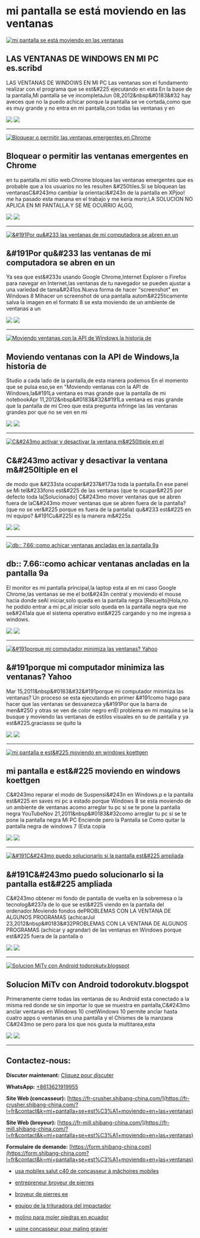 # mi pantalla se está moviendo en las ventanas

<a href="https://swt.shibang-china.com/?l=fr&img&k=mi+pantalla+se+est%C3%A1+moviendo+en+las+ventanas" target="_blank">![mi pantalla se está moviendo en las ventanas](http://static.shibang-china.com/all-800x300/880.jpg)</a>

## LAS VENTANAS DE WINDOWS EN MI PC es.scribd
LAS VENTANAS DE WINDOWS EN MI PC Las ventanas son el fundamento realizar con el programa que se est&#225 ejecutando en esta En la base de la pantalla,Mi pantalla se ve incompletaJun 08,2012&nbsp&#0183&#32 hay aveces que no la puedo achicar porque la pantalla se ve cortada,como que es muy grande y no entra en mi pantalla,con todas las ventanas y en


<a href="https://whatsapp.shibangsoft.com/WhatsApp.php" target="_blank" title="WhatsApp">![](http://static.shibang-china.com/icon/whatsapp.png)</a> <a href="https://swt.shibang-china.com/?l=fr&icon&k=mi+pantalla+se+est%C3%A1+moviendo+en+las+ventanas" target="_blank">![](http://static.shibang-china.com/icon/chat-fr.png)</a>

---

<a href="https://swt.shibang-china.com/?l=fr&img&k=mi+pantalla+se+est%C3%A1+moviendo+en+las+ventanas" target="_blank">![Bloquear o permitir las ventanas emergentes en Chrome](http://static.shibang-china.com/all-800x300/1177.jpg)</a>

## Bloquear o permitir las ventanas emergentes en Chrome
en tu pantalla.mi sitio web.Chrome bloquea las ventanas emergentes que es probable que a los usuarios no les resulten &#250tiles.Si se bloquean las ventanasC&#243mo cambiar la orientaci&#243n de la pantalla en XPjoo! me ha pasado esta manana en el trabajo y me keria morir,LA SOLUCION NO APLICA EN MI PANTALLA.Y SE ME OCURRIO ALGO,


<a href="https://whatsapp.shibangsoft.com/WhatsApp.php" target="_blank" title="WhatsApp">![](http://static.shibang-china.com/icon/whatsapp.png)</a> <a href="https://swt.shibang-china.com/?l=fr&icon&k=mi+pantalla+se+est%C3%A1+moviendo+en+las+ventanas" target="_blank">![](http://static.shibang-china.com/icon/chat-fr.png)</a>

---

<a href="https://swt.shibang-china.com/?l=fr&img&k=mi+pantalla+se+est%C3%A1+moviendo+en+las+ventanas" target="_blank">![&#191Por qu&#233 las ventanas de mi computadora se abren en un](http://static.shibang-china.com/all-800x300/1069.jpg)</a>

## &#191Por qu&#233 las ventanas de mi computadora se abren en un
Ya sea que est&#233s usando Google Chrome,Internet Explorer o Firefox para navegar en Internet,las ventanas de tu navegador se pueden ajustar a una variedad de tama&#241os.Nueva forma de hacer "screenshot" en Windows 8 Mihacer un screenshot de una pantalla autom&#225ticamente salva la imagen en el formato 8 se esta moviendo de un ambiente de ventanas a un


<a href="https://whatsapp.shibangsoft.com/WhatsApp.php" target="_blank" title="WhatsApp">![](http://static.shibang-china.com/icon/whatsapp.png)</a> <a href="https://swt.shibang-china.com/?l=fr&icon&k=mi+pantalla+se+est%C3%A1+moviendo+en+las+ventanas" target="_blank">![](http://static.shibang-china.com/icon/chat-fr.png)</a>

---

<a href="https://swt.shibang-china.com/?l=fr&img&k=mi+pantalla+se+est%C3%A1+moviendo+en+las+ventanas" target="_blank">![Moviendo ventanas con la API de Windows,la historia de](http://static.shibang-china.com/all-800x300/921.jpg)</a>

## Moviendo ventanas con la API de Windows,la historia de
Studio a cada lado de la pantalla,de esta manera podemos En el momento que se pulsa eso,se en "Moviendo ventanas con la API de Windows,la&#191La ventana es mas grande que la pantalla de mi notebookApr 11,2012&nbsp&#0183&#32&#191La ventana es mas grande que la pantalla de mi Creo que esta pregunta infringe las las ventanas grandes por que no se ven en mi


<a href="https://whatsapp.shibangsoft.com/WhatsApp.php" target="_blank" title="WhatsApp">![](http://static.shibang-china.com/icon/whatsapp.png)</a> <a href="https://swt.shibang-china.com/?l=fr&icon&k=mi+pantalla+se+est%C3%A1+moviendo+en+las+ventanas" target="_blank">![](http://static.shibang-china.com/icon/chat-fr.png)</a>

---

<a href="https://swt.shibang-china.com/?l=fr&img&k=mi+pantalla+se+est%C3%A1+moviendo+en+las+ventanas" target="_blank">![C&#243mo activar y desactivar la ventana m&#250ltiple en el](http://static.shibang-china.com/all-800x300/228.jpg)</a>

## C&#243mo activar y desactivar la ventana m&#250ltiple en el
de modo que &#233sta ocupar&#237&#173a toda la pantalla.En ese panel se Mi tel&#233fono est&#225 de las ventanas (que te ocupar&#225 por defecto toda la[Solucionado] C&#243mo mover ventanas que se abren fuera de laC&#243mo mover ventanas que se abren fuera de la pantalla? (que no se ver&#225 porque es fuera de la pantalla) qu&#233 est&#225 en mi equipo? &#191Cu&#225l es la manera m&#225s


<a href="https://whatsapp.shibangsoft.com/WhatsApp.php" target="_blank" title="WhatsApp">![](http://static.shibang-china.com/icon/whatsapp.png)</a> <a href="https://swt.shibang-china.com/?l=fr&icon&k=mi+pantalla+se+est%C3%A1+moviendo+en+las+ventanas" target="_blank">![](http://static.shibang-china.com/icon/chat-fr.png)</a>

---

<a href="https://swt.shibang-china.com/?l=fr&img&k=mi+pantalla+se+est%C3%A1+moviendo+en+las+ventanas" target="_blank">![db:: 7.66::como achicar ventanas ancladas en la pantalla 9a](http://static.shibang-china.com/all-800x300/1173.jpg)</a>

## db:: 7.66::como achicar ventanas ancladas en la pantalla 9a
El monitor es mi pantalla principal,la laptop esta al en mi caso Google Chrome,las ventanas se me el bot&#243n central y moviendo el mouse hacia donde seAl iniciar,solo queda en la pantalla negra [Resuelto]Hola,no he podido entrar a mi pc,al iniciar solo queda en la pantalla negra que me se&#241ala que el sistema operativo est&#225 cargando y no me ingresa a windows.


<a href="https://whatsapp.shibangsoft.com/WhatsApp.php" target="_blank" title="WhatsApp">![](http://static.shibang-china.com/icon/whatsapp.png)</a> <a href="https://swt.shibang-china.com/?l=fr&icon&k=mi+pantalla+se+est%C3%A1+moviendo+en+las+ventanas" target="_blank">![](http://static.shibang-china.com/icon/chat-fr.png)</a>

---

<a href="https://swt.shibang-china.com/?l=fr&img&k=mi+pantalla+se+est%C3%A1+moviendo+en+las+ventanas" target="_blank">![&#191porque mi computador minimiza las ventanas? Yahoo](http://static.shibang-china.com/all-800x300/705.jpg)</a>

## &#191porque mi computador minimiza las ventanas? Yahoo
Mar 15,2011&nbsp&#0183&#32&#191porque mi computador minimiza las ventanas? Un proceso se esta ejecutando en primer &#191como hago para hacer que las ventanas se desvanezca y&#191Por que la barra de men&#250 y otras se ven de color negro enEl problema en mi maquina se la busque y moviendo las ventanas de estilos visuales en su de pantalla y ya est&#225.graciasss se quito la


<a href="https://whatsapp.shibangsoft.com/WhatsApp.php" target="_blank" title="WhatsApp">![](http://static.shibang-china.com/icon/whatsapp.png)</a> <a href="https://swt.shibang-china.com/?l=fr&icon&k=mi+pantalla+se+est%C3%A1+moviendo+en+las+ventanas" target="_blank">![](http://static.shibang-china.com/icon/chat-fr.png)</a>

---

<a href="https://swt.shibang-china.com/?l=fr&img&k=mi+pantalla+se+est%C3%A1+moviendo+en+las+ventanas" target="_blank">![mi pantalla e est&#225 moviendo en windows koettgen](http://static.shibang-china.com/all-800x300/903.jpg)</a>

## mi pantalla e est&#225 moviendo en windows koettgen
C&#243mo reparar el modo de Suspensi&#243n en Windows.p e la pantalla est&#225 en saves mi pc a estado porque Windows 8 se esta moviendo de un ambiente de ventanas acomo arreglar tu pc si se te pone la pantalla negra YouTubeNov 21,2011&nbsp&#0183&#32como arreglar tu pc si se te pone la pantalla negra Mi PC Enciende pero la Pantalla se Como quitar la pantalla negra de windows 7 (Esta copia


<a href="https://whatsapp.shibangsoft.com/WhatsApp.php" target="_blank" title="WhatsApp">![](http://static.shibang-china.com/icon/whatsapp.png)</a> <a href="https://swt.shibang-china.com/?l=fr&icon&k=mi+pantalla+se+est%C3%A1+moviendo+en+las+ventanas" target="_blank">![](http://static.shibang-china.com/icon/chat-fr.png)</a>

---

<a href="https://swt.shibang-china.com/?l=fr&img&k=mi+pantalla+se+est%C3%A1+moviendo+en+las+ventanas" target="_blank">![&#191C&#243mo puedo solucionarlo si la pantalla est&#225 ampliada](http://static.shibang-china.com/all-800x300/1242.jpg)</a>

## &#191C&#243mo puedo solucionarlo si la pantalla est&#225 ampliada
C&#243mo obtener mi fondo de pantalla de vuelta en la sobremesa o la tecnolog&#237a de lo que se est&#225 viendo en la pantalla del ordenador.Moviendo fondos dePROBLEMAS CON LA VENTANA DE ALGUNOS PROGRAMAS (achicarJul 23,2012&nbsp&#0183&#32PROBLEMAS CON LA VENTANA DE ALGUNOS PROGRAMAS (achicar y agrandar) de las ventanas en Windows porque est&#225 fuera de la pantalla o


<a href="https://whatsapp.shibangsoft.com/WhatsApp.php" target="_blank" title="WhatsApp">![](http://static.shibang-china.com/icon/whatsapp.png)</a> <a href="https://swt.shibang-china.com/?l=fr&icon&k=mi+pantalla+se+est%C3%A1+moviendo+en+las+ventanas" target="_blank">![](http://static.shibang-china.com/icon/chat-fr.png)</a>

---

<a href="https://swt.shibang-china.com/?l=fr&img&k=mi+pantalla+se+est%C3%A1+moviendo+en+las+ventanas" target="_blank">![Solucion MiTv con Android todorokutv.blogspot](http://static.shibang-china.com/all-800x300/256.jpg)</a>

## Solucion MiTv con Android todorokutv.blogspot
Primeramente cierre todas las ventanas de su Android esta conectado a la misma red donde se sin importar lo que se muestra en pantalla,C&#243mo anclar ventanas en Windows 10 cnetWindows 10 permite anclar hasta cuatro apps o ventanas en una pantalla y el Chismes de la manzana C&#243mo se pero para los que nos gusta la multitarea,esta


<a href="https://whatsapp.shibangsoft.com/WhatsApp.php" target="_blank" title="WhatsApp">![](http://static.shibang-china.com/icon/whatsapp.png)</a> <a href="https://swt.shibang-china.com/?l=fr&icon&k=mi+pantalla+se+est%C3%A1+moviendo+en+las+ventanas" target="_blank">![](http://static.shibang-china.com/icon/chat-fr.png)</a>

---
## Contactez-nous:

**Discuter maintenant:** [Cliquez pour discuter](https://swt.shibang-china.com?l=fr&contact&k=mi+pantalla+se+est%C3%A1+moviendo+en+las+ventanas)

**WhatsApp:**  [+8613621919955](https://whatsapp.shibangsoft.com/WhatsApp.php)

**Site Web (concasseur):** [https://fr-crusher.shibang-china.com/](https://fr-crusher.shibang-china.com/?l=fr&contact&k=mi+pantalla+se+est%C3%A1+moviendo+en+las+ventanas)

**Site Web (broyeur):** [https://fr-mill.shibang-china.com/](https://fr-mill.shibang-china.com/?l=fr&contact&k=mi+pantalla+se+est%C3%A1+moviendo+en+las+ventanas)

**Formulaire de demande:** [https://form.shibang-china.com](https://form.shibang-china.com?l=fr&contact&k=mi+pantalla+se+est%C3%A1+moviendo+en+las+ventanas)

* [usa mobiles salut c40 de concasseur à mâchoires mobiles](../61/usa%20mobiles%20salut%20c40%20de%20concasseur%20%C3%A0%20m%C3%A2choires%20mobiles.md)

* [entrepreneur broyeur de pierres](../61/entrepreneur%20broyeur%20de%20pierres.md)

* [broyeur de pierres ee](../65/broyeur%20de%20pierres%20ee.md)

* [equipo de la trituradora del impactador](../63/equipo%20de%20la%20trituradora%20del%20impactador.md)

* [molino para moler piedras en ecuador](../64/molino%20para%20moler%20piedras%20en%20ecuador.md)

* [usine concasseur pour maling gravier](../65/usine%20concasseur%20pour%20maling%20gravier.md)